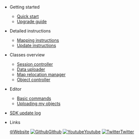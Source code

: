 * Getting started  
  * [Quick start](quickstart.md)
  * [Upgrade guide](upgrade_guide.md)

* Detailed instructions
  * [Mapping instructions](mapping_instructions.md)
  * [Update instructions](update_instructions.md)

* Classes overview
  * [Session controller](comp_session_controller.md)
  * [Data uploader](comp_map_data_uploader.md)
  * [Map relocation manager](comp_map_relocation_manager.md)
  * [Object controller](comp_object_controller.md)


* Editor
  * [Basic commands](editor_commands.md)
  * [Uploading my objects](my_objects.md) 
  
* [SDK update log](update.md)
* Links
  
  [🌐Website](https://neogoma.com)
  [![Github](_img/icons/github.svg)Github](https://github.com/Neogoma/)
  [![Youtube](_img/icons/youtube.svg ':size=16')Youtube](https://youtube.com/channel/UCjU6hMVcedUrssW6CAUJjaA)
  [![Twitter](_img/icons/twitter.svg ':size=16')Twitter](https://twitter.com/NeogomaStardust)
  


